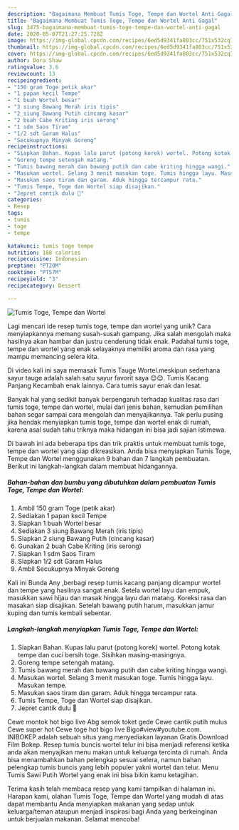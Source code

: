 ```yaml
---
description: "Bagaimana Membuat Tumis Toge, Tempe dan Wortel Anti Gagal"
title: "Bagaimana Membuat Tumis Toge, Tempe dan Wortel Anti Gagal"
slug: 3475-bagaimana-membuat-tumis-toge-tempe-dan-wortel-anti-gagal
date: 2020-05-07T21:27:25.728Z
image: https://img-global.cpcdn.com/recipes/6ed5d9341fa803cc/751x532cq70/tumis-toge-tempe-dan-wortel-foto-resep-utama.jpg
thumbnail: https://img-global.cpcdn.com/recipes/6ed5d9341fa803cc/751x532cq70/tumis-toge-tempe-dan-wortel-foto-resep-utama.jpg
cover: https://img-global.cpcdn.com/recipes/6ed5d9341fa803cc/751x532cq70/tumis-toge-tempe-dan-wortel-foto-resep-utama.jpg
author: Dora Shaw
ratingvalue: 3.6
reviewcount: 13
recipeingredient:
- "150 gram Toge petik akar"
- "1 papan kecil Tempe"
- "1 buah Wortel besar"
- "3 siung Bawang Merah iris tipis"
- "2 siung Bawang Putih cincang kasar"
- "2 buah Cabe Kriting iris serong"
- "1 sdm Saos Tiram"
- "1/2 sdt Garam Halus"
- "Secukupnya Minyak Goreng"
recipeinstructions:
- "Siapkan Bahan. Kupas lalu parut (potong korek) wortel. Potong kotak tempe dan cuci bersih toge. Sisihkan masing-masingnya."
- "Goreng tempe setengah matang."
- "Tumis bawang merah dan bawang putih dan cabe kriting hingga wangi."
- "Masukan wortel. Selang 3 menit masukan toge. Tumis hingga layu. Masukan tempe."
- "Masukan saos tiram dan garam. Aduk hingga tercampur rata."
- "Tumis Tempe, Toge dan Wortel siap disajikan."
- "Jepret cantik dulu 📸"
categories:
- Resep
tags:
- tumis
- toge
- tempe

katakunci: tumis toge tempe 
nutrition: 188 calories
recipecuisine: Indonesian
preptime: "PT20M"
cooktime: "PT57M"
recipeyield: "3"
recipecategory: Dessert

---
```



![Tumis Toge, Tempe dan Wortel](https://img-global.cpcdn.com/recipes/6ed5d9341fa803cc/751x532cq70/tumis-toge-tempe-dan-wortel-foto-resep-utama.jpg)

Lagi mencari ide resep tumis toge, tempe dan wortel yang unik? Cara menyiapkannya memang susah-susah gampang. Jika salah mengolah maka hasilnya akan hambar dan justru cenderung tidak enak. Padahal tumis toge, tempe dan wortel yang enak selayaknya memiliki aroma dan rasa yang mampu memancing selera kita.

Di video kali ini saya memasak Tumis Tauge Wortel.meskipun sederhana sayur tauge adalah salah satu sayur favorit saya 😊😊. Tumis Kacang Panjang Kecambah enak lainnya. Cara tumis sayur enak dan lesat.

Banyak hal yang sedikit banyak berpengaruh terhadap kualitas rasa dari tumis toge, tempe dan wortel, mulai dari jenis bahan, kemudian pemilihan bahan segar sampai cara mengolah dan menyajikannya. Tak perlu pusing jika hendak menyiapkan tumis toge, tempe dan wortel enak di rumah, karena asal sudah tahu triknya maka hidangan ini bisa jadi sajian istimewa.


Di bawah ini ada beberapa tips dan trik praktis untuk membuat tumis toge, tempe dan wortel yang siap dikreasikan. Anda bisa menyiapkan Tumis Toge, Tempe dan Wortel menggunakan 9 bahan dan 7 langkah pembuatan. Berikut ini langkah-langkah dalam membuat hidangannya.

<!--inarticleads1-->

##### Bahan-bahan dan bumbu yang dibutuhkan dalam pembuatan Tumis Toge, Tempe dan Wortel:

1. Ambil 150 gram Toge (petik akar)
1. Sediakan 1 papan kecil Tempe
1. Siapkan 1 buah Wortel besar
1. Sediakan 3 siung Bawang Merah (iris tipis)
1. Siapkan 2 siung Bawang Putih (cincang kasar)
1. Gunakan 2 buah Cabe Kriting (iris serong)
1. Siapkan 1 sdm Saos Tiram
1. Siapkan 1/2 sdt Garam Halus
1. Ambil Secukupnya Minyak Goreng


Kali ini Bunda Any ,berbagi resep tumis kacang panjang dicampur wortel dan tempe yang hasilnya sangat enak. Setela wortel layu dan empuk, masukkan sawi hijau dan masak hingga layu dan matang. Koreksi rasa dan masakan siap disajikan. Setelah bawang putih harum, masukkan jamur kuping dan tumis kembali sebentar. 

<!--inarticleads2-->

##### Langkah-langkah menyiapkan Tumis Toge, Tempe dan Wortel:

1. Siapkan Bahan. Kupas lalu parut (potong korek) wortel. Potong kotak tempe dan cuci bersih toge. Sisihkan masing-masingnya.
1. Goreng tempe setengah matang.
1. Tumis bawang merah dan bawang putih dan cabe kriting hingga wangi.
1. Masukan wortel. Selang 3 menit masukan toge. Tumis hingga layu. Masukan tempe.
1. Masukan saos tiram dan garam. Aduk hingga tercampur rata.
1. Tumis Tempe, Toge dan Wortel siap disajikan.
1. Jepret cantik dulu 📸


Cewe montok hot bigo live Abg semok toket gede Cewe cantik putih mulus Cewe super hot Cewe toge hot bigo live Bigo#view#youtube.com. INIBOKEP adalah sebuah situs yang menyediakan layanan Gratis Download Film Bokep. Resep tumis buncis wortel telur ini bisa menjadi referensi ketika anda akan menyajikan menu makan untuk keluarga tercinta di rumah. Anda bisa menambahkan bahan pelengkap sesuai selera, namun bahan pelengkap tumis buncis yang lebih populer yakni wortel dan telur. Menu Tumis Sawi Putih Wortel yang enak ini bisa bikin kamu ketagihan. 

Terima kasih telah membaca resep yang kami tampilkan di halaman ini. Harapan kami, olahan Tumis Toge, Tempe dan Wortel yang mudah di atas dapat membantu Anda menyiapkan makanan yang sedap untuk keluarga/teman ataupun menjadi inspirasi bagi Anda yang berkeinginan untuk berjualan makanan. Selamat mencoba!
